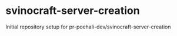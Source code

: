 # svinocraft-server-creation

Initial repository setup for pr-poehali-dev/svinocraft-server-creation